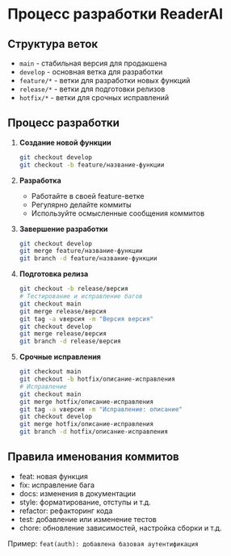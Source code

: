 # Процесс разработки ReaderAI

## Структура веток

- `main` - стабильная версия для продакшена
- `develop` - основная ветка для разработки
- `feature/*` - ветки для разработки новых функций
- `release/*` - ветки для подготовки релизов
- `hotfix/*` - ветки для срочных исправлений

## Процесс разработки

1. **Создание новой функции**
   ```bash
   git checkout develop
   git checkout -b feature/название-функции
   ```

2. **Разработка**
   - Работайте в своей feature-ветке
   - Регулярно делайте коммиты
   - Используйте осмысленные сообщения коммитов

3. **Завершение разработки**
   ```bash
   git checkout develop
   git merge feature/название-функции
   git branch -d feature/название-функции
   ```

4. **Подготовка релиза**
   ```bash
   git checkout -b release/версия
   # Тестирование и исправление багов
   git checkout main
   git merge release/версия
   git tag -a vверсия -m "Версия версия"
   git checkout develop
   git merge release/версия
   git branch -d release/версия
   ```

5. **Срочные исправления**
   ```bash
   git checkout main
   git checkout -b hotfix/описание-исправления
   # Исправление
   git checkout main
   git merge hotfix/описание-исправления
   git tag -a vверсия -m "Исправление: описание"
   git checkout develop
   git merge hotfix/описание-исправления
   git branch -d hotfix/описание-исправления
   ```

## Правила именования коммитов

- feat: новая функция
- fix: исправление бага
- docs: изменения в документации
- style: форматирование, отступы и т.д.
- refactor: рефакторинг кода
- test: добавление или изменение тестов
- chore: обновление зависимостей, настройка сборки и т.д.

Пример: `feat(auth): добавлена базовая аутентификация` 